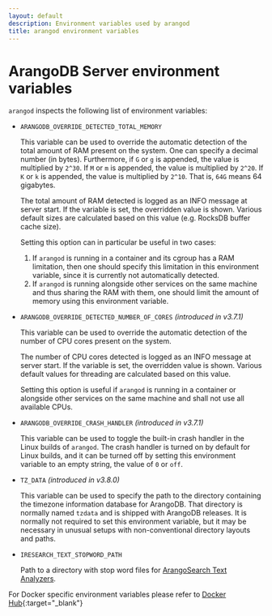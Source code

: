 ```yaml
---
layout: default
description: Environment variables used by arangod
title: arangod environment variables
---
```

# ArangoDB Server environment variables

`arangod` inspects the following list of environment variables:

 - `ARANGODB_OVERRIDE_DETECTED_TOTAL_MEMORY`
   
   This variable can be used to override the automatic detection of the total
   amount of RAM present on the system. One can specify a decimal number
   (in bytes). Furthermore, if `G` or `g` is appended, the value is multiplied
   by `2^30`. If `M` or `m` is appended, the value is multiplied by `2^20`.
   If `K` or `k` is appended, the value is multiplied by `2^10`. That is,
   `64G` means 64 gigabytes.

   The total amount of RAM detected is logged as an INFO message at
   server start. If the variable is set, the overridden value is shown.
   Various default sizes are calculated based on this value (e.g.
   RocksDB buffer cache size).

   Setting this option can in particular be useful in two cases:

   1. If `arangod` is running in a container and its cgroup has a RAM
      limitation, then one should specify this limitation in this
      environment variable, since it is currently not automatically
      detected.
   2. If `arangod` is running alongside other services on the same
      machine and thus sharing the RAM with them, one should limit the
      amount of memory using this environment variable.
 
 - `ARANGODB_OVERRIDE_DETECTED_NUMBER_OF_CORES` _(introduced in v3.7.1)_
   
   This variable can be used to override the automatic detection of the
   number of CPU cores present on the system. 

   The number of CPU cores detected is logged as an INFO message at
   server start. If the variable is set, the overridden value is shown.
   Various default values for threading are calculated based on this value.

   Setting this option is useful if `arangod` is running in a container
   or alongside other services on the same machine and shall not use
   all available CPUs.
 
 - `ARANGODB_OVERRIDE_CRASH_HANDLER` _(introduced in v3.7.1)_
   
   This variable can be used to toggle the built-in crash handler in the
   Linux builds of `arangod`. The crash handler is turned on by default
   for Linux builds, and it can be turned off by setting this environment
   variable to an empty string, the value of `0` or `off`.

- `TZ_DATA` _(introduced in v3.8.0)_

   This variable can be used to specify the path to the directory containing
   the timezone information database for ArangoDB. That directory is normally
   named `tzdata` and is shipped with ArangoDB releases. It is normally not
   required to set this environment variable, but it may be necessary in
   unusual setups with non-conventional directory layouts and paths.

- `IRESEARCH_TEXT_STOPWORD_PATH`

  Path to a directory with stop word files for
  [ArangoSearch Text Analyzers](analyzers.html#text).

<!-- ARANGODB_CONFIG_PATH, ICU_DATA, ... (TRI_GETENV, iresearch::getenv) -->

For Docker specific environment variables please refer to
[Docker Hub](https://hub.docker.com/_/arangodb){:target="_blank"}
